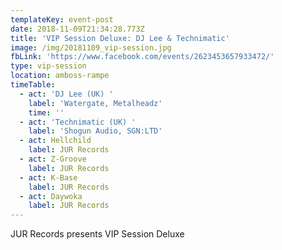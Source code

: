 ```yaml
---
templateKey: event-post
date: 2018-11-09T21:34:28.773Z
title: 'VIP Session Deluxe: DJ Lee & Technimatic'
image: /img/20181109_vip-session.jpg
fbLink: 'https://www.facebook.com/events/2623453657933472/'
type: vip-session
location: amboss-rampe
timeTable:
  - act: 'DJ Lee (UK) '
    label: 'Watergate, Metalheadz'
    time: ''
  - act: 'Technimatic (UK) '
    label: 'Shogun Audio, SGN:LTD'
  - act: Hellchild
    label: JUR Records
  - act: Z-Groove
    label: JUR Records
  - act: K-Base
    label: JUR Records
  - act: Daywoka
    label: JUR Records
---
```

JUR Records presents VIP Session Deluxe

